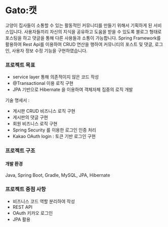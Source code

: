 # Gato:캣 
고양이 집사들이 소통할 수 있는 활동적인 커뮤니티를 만들기 위해서 기획하게 된 서비스입니다. 
사용자들끼리 자신의 지식을 공유하고 도움을 받을 수 있도록 블로그 형태로 포스팅을 하고 댓글을 통해 다른 사용들과 소통이 가능합니다. 
Spring Framework를 활용하여 Rest Api를 이용하여 CRUD 연산을 행하여 커뮤니티의 포스트 및 댓글, 로그인, 사용자 정보 수정 기능을 구현하였습니다.

###  프로젝트 목표 
- service layer 통해 의존적이지 않은 코드 작성 
- @Transactional 이용 로직 구현 
- JPA 기반으로 Hibernate 을 이용하여 객체자체 집중의 로직 개발  

기술 명세서 : 
 - 게시판 CRUD 비즈니스 로직 구현 
 - 게시판의 댓글 구현 
 - 회원 비즈니스 로직 구현 
 - Spring Security 를 이용한 로그인 인증 처리
 - Kakao OAuth login : 토큰 기반 로그인 구현 

### 프로젝트 구조 

#### 개발 환경 
Java, Spring Boot, Gradle, MySQL, JPA, Hibernate

### 프로젝트 중점 사항 
- 비즈니스 코드 역할 분리하여 작성 
- REST API 
- OAuth 키카오 로그인 
- JPA 활용 
